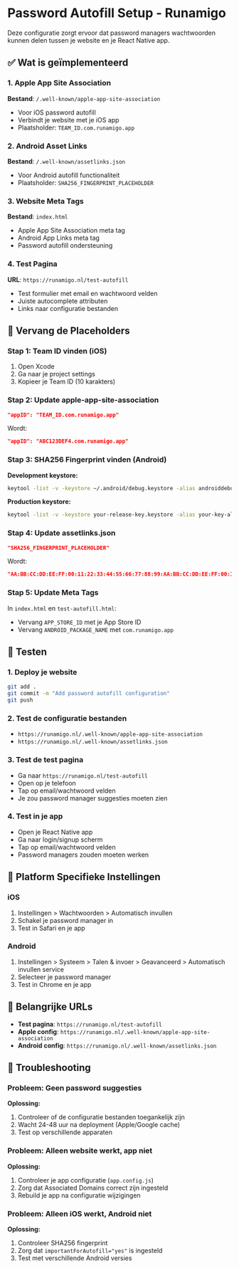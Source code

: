 # Password Autofill Setup - Runamigo

Deze configuratie zorgt ervoor dat password managers wachtwoorden kunnen delen tussen je website en je React Native app.

## ✅ Wat is geïmplementeerd

### 1. Apple App Site Association
**Bestand**: `/.well-known/apple-app-site-association`
- Voor iOS password autofill
- Verbindt je website met je iOS app
- Plaatsholder: `TEAM_ID.com.runamigo.app`

### 2. Android Asset Links
**Bestand**: `/.well-known/assetlinks.json`
- Voor Android autofill functionaliteit
- Plaatsholder: `SHA256_FINGERPRINT_PLACEHOLDER`

### 3. Website Meta Tags
**Bestand**: `index.html`
- Apple App Site Association meta tag
- Android App Links meta tag
- Password autofill ondersteuning

### 4. Test Pagina
**URL**: `https://runamigo.nl/test-autofill`
- Test formulier met email en wachtwoord velden
- Juiste autocomplete attributen
- Links naar configuratie bestanden

## 🔧 Vervang de Placeholders

### Stap 1: Team ID vinden (iOS)
1. Open Xcode
2. Ga naar je project settings
3. Kopieer je Team ID (10 karakters)

### Stap 2: Update apple-app-site-association
```json
"appID": "TEAM_ID.com.runamigo.app"
```
Wordt:
```json
"appID": "ABC123DEF4.com.runamigo.app"
```

### Stap 3: SHA256 Fingerprint vinden (Android)
**Development keystore:**
```bash
keytool -list -v -keystore ~/.android/debug.keystore -alias androiddebugkey -storepass android -keypass android
```

**Production keystore:**
```bash
keytool -list -v -keystore your-release-key.keystore -alias your-key-alias
```

### Stap 4: Update assetlinks.json
```json
"SHA256_FINGERPRINT_PLACEHOLDER"
```
Wordt:
```json
"AA:BB:CC:DD:EE:FF:00:11:22:33:44:55:66:77:88:99:AA:BB:CC:DD:EE:FF:00:11:22:33:44:55:66:77:88:99"
```

### Stap 5: Update Meta Tags
In `index.html` en `test-autofill.html`:
- Vervang `APP_STORE_ID` met je App Store ID
- Vervang `ANDROID_PACKAGE_NAME` met `com.runamigo.app`

## 🧪 Testen

### 1. Deploy je website
```bash
git add .
git commit -m "Add password autofill configuration"
git push
```

### 2. Test de configuratie bestanden
- `https://runamigo.nl/.well-known/apple-app-site-association`
- `https://runamigo.nl/.well-known/assetlinks.json`

### 3. Test de test pagina
- Ga naar `https://runamigo.nl/test-autofill`
- Open op je telefoon
- Tap op email/wachtwoord velden
- Je zou password manager suggesties moeten zien

### 4. Test in je app
- Open je React Native app
- Ga naar login/signup scherm
- Tap op email/wachtwoord velden
- Password managers zouden moeten werken

## 📱 Platform Specifieke Instellingen

### iOS
1. Instellingen > Wachtwoorden > Automatisch invullen
2. Schakel je password manager in
3. Test in Safari en je app

### Android
1. Instellingen > Systeem > Talen & invoer > Geavanceerd > Automatisch invullen service
2. Selecteer je password manager
3. Test in Chrome en je app

## 🔗 Belangrijke URLs

- **Test pagina**: `https://runamigo.nl/test-autofill`
- **Apple config**: `https://runamigo.nl/.well-known/apple-app-site-association`
- **Android config**: `https://runamigo.nl/.well-known/assetlinks.json`

## 📝 Troubleshooting

### Probleem: Geen password suggesties
**Oplossing:**
1. Controleer of de configuratie bestanden toegankelijk zijn
2. Wacht 24-48 uur na deployment (Apple/Google cache)
3. Test op verschillende apparaten

### Probleem: Alleen website werkt, app niet
**Oplossing:**
1. Controleer je app configuratie (`app.config.js`)
2. Zorg dat Associated Domains correct zijn ingesteld
3. Rebuild je app na configuratie wijzigingen

### Probleem: Alleen iOS werkt, Android niet
**Oplossing:**
1. Controleer SHA256 fingerprint
2. Zorg dat `importantForAutofill="yes"` is ingesteld
3. Test met verschillende Android versies 